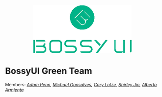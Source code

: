 <p align="center">
<img title="Bossy UI" alt="bossyui" src='./bossy_green_logo.png' />
</p>

# BossyUI Green Team

Members: *[Adam Penn](https://github.com/adampenn), [Michael Gonsalves](https://github.com/mymercurialsky), [Cory Lotze](https://github.com/atheri), [Shirley Jin](https://github.com/jx63king), [Alberto Armienta](https://github.com/albertoarmienta)*
